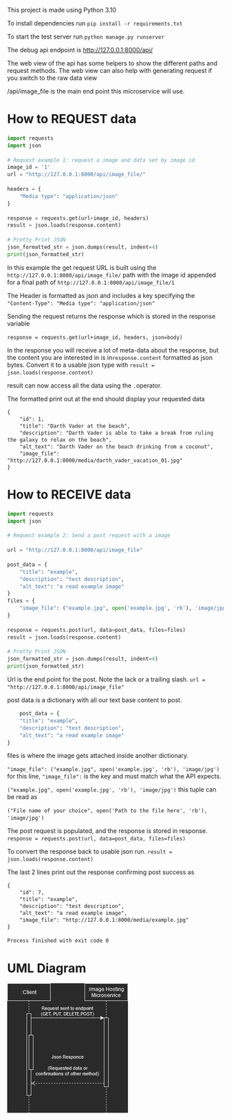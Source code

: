 This project is made using Python 3.10

To install dependencies run `pip install -r requirements.txt`

To start the test server run `python manage.py runserver`

The debug api endpoint is http://127.0.0.1:8000/api/

The web view of the api has some helpers to show the different paths and request methods. 
The web view can also help with generating request if you switch to the raw data view

/api/image_file is the main end point this microservice will use.

# How to REQUEST data

```python
import requests
import json

# Request example 1: request a image and data set by image id
image_id = '1'
url = "http://127.0.0.1:8000/api/image_file/"

headers = {
    "Media type": "application/json"
}

response = requests.get(url+image_id, headers)
result = json.loads(response.content)

# Pretty Print JSON
json_formatted_str = json.dumps(result, indent=4)
print(json_formatted_str)
```

In this example the get request URL is built using the `http://127.0.0.1:8000/api/image_file/` path 
with the image id appended for a final path of `http://127.0.0.1:8000/api/image_file/1` 

The Header is formatted as json and includes a key specifying the `"Content-Type": "Media type": "application/json"`

Sending the request returns the response which is stored in the response variable

`response = requests.get(url+image_id, headers, json=body)`

In the response you will receive a lot of meta-data about the response, but the content you are interested in is in`response.content` 
formatted as json bytes. Convert it to a usable json type with `result = json.loads(response.content)`

result can now access all the data using the `.`operator.

The formatted print out at the end should display your requested data
```commandline
{
    "id": 1,
    "title": "Darth Vader at the beach",
    "description": "Darth Vader is able to take a break from ruling the galaxy to relax on the beach",
    "alt_text": "Darth Vader on the beach drinking from a coconut",
    "image_file": "http://127.0.0.1:8000/media/darth_vader_vacation_01.jpg"
}
```



# How to RECEIVE data

```python
import requests
import json

# Request example 2: Send a post request with a image

url = "http://127.0.0.1:8000/api/image_file"

post_data = {
    "title": "example",
    "description": "test description",
    "alt_text": "a read example image"
}
files = {
    "image_file": ("example.jpg", open('example.jpg', 'rb'), 'image/jpg')
}

response = requests.post(url, data=post_data, files=files)
result = json.loads(response.content)

# Pretty Print JSON
json_formatted_str = json.dumps(result, indent=4)
print(json_formatted_str)

```
Url is the end point for the post. Note the lack or a trailing slash.
`url = "http://127.0.0.1:8000/api/image_file"`

post data is a dictionary with all our text base content to post. 
``` python
    post_data = {
    "title": "example",
    "description": "test description",
    "alt_text": "a read example image"
}
```

files is where the image gets attached inside another dictionary. 

`"image_file": ("example.jpg", open('example.jpg', 'rb'), 'image/jpg')`
for this line, `"image_file":` is the key and must match what the API expects. 

`("example.jpg", open('example.jpg', 'rb'), 'image/jpg')` this tuple can be read as

`("File name of your choice", open('Path to the file here', 'rb'), 'image/jpg')` 


The post request is populated, and the response is stored in response.
`response = requests.post(url, data=post_data, files=files)`

To convert the response back to usable json run.
`result = json.loads(response.content)`

The last 2 lines print out the response confirming post success as
```commandline
{
    "id": 7,
    "title": "example",
    "description": "test description",
    "alt_text": "a read example image",
    "image_file": "http://127.0.0.1:8000/media/example.jpg"
}

Process finished with exit code 0
```


# UML Diagram
![Alt text](./uml.png)
